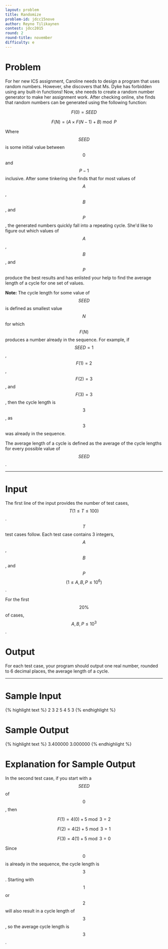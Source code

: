 ```yaml
---
layout: problem
title: Randomize
problem-id: jdcc15nove
author: Reyno Tilikaynen
contest: jdcc2015
round: 2
round-title: november
difficulty: e
---
```


# Problem
For her new ICS assignment, Caroline needs to design a program that uses random numbers. However, she discovers that Ms. Dyke has forbidden using any built-in functions! Now, she needs to create a random number generator to make her assignment work. After checking online, she finds that random numbers can be generated using the following function:

$$F(0) = SEED$$

$$F(N) = (A \times F(N−1) + B) \bmod P$$

Where $$SEED$$ is some initial value between $$0$$ and $$P-1$$ inclusive. After some tinkering she finds that for most values of $$A$$, $$B$$, and $$P$$, the generated numbers quickly fall into a repeating cycle. She'd like to figure out which values of $$A$$, $$B$$, and $$P$$ produce the best results and has enlisted your help to find the average length of a cycle for one set of values.

**Note:** The cycle length for some value of $$SEED$$ is defined as smallest value $$N$$ for which $$F(N)$$ produces a number already in the sequence. For example, if $$SEED=1$$, $$F(1)=2$$, $$F(2)=3$$, and $$F(3)=3$$, then the cycle length is $$3$$, as $$3$$ was already in the sequence.

The average length of a cycle is defined as the average of the cycle lengths for every possible value of $$SEED$$.

---

# Input
The first line of the input provides the number of test cases, $$T (1 \leq T \leq 100)$$. $$T$$ test cases follow. Each test case contains 3 integers, $$A$$, $$B$$, and $$P$$ $$(1 \leq A,B,P \leq 10^6)$$.

For the first $$20\%$$ of cases, $$A,B,P \leq 10^3$$.

# Output
For each test case, your program should output one real number, rounded to 6 decimal places, the average length of a cycle.

---

# Sample Input
{% highlight text %}
2
3 2 5
4 5 3
{% endhighlight %}

# Sample Output
{% highlight text %}
3.400000
3.000000
{% endhighlight %}

# Explanation for Sample Output
In the second test case, if you start with a $$SEED$$ of $$0$$, then

$$F(1) = 4(0) + 5 \bmod 3 = 2 $$

$$F(2) = 4(2) + 5 \bmod 3 = 1 $$

$$F(3) = 4(1) + 5 \bmod 3 = 0 $$

Since $$0$$ is already in the sequence, the cycle length is $$3$$. Starting with $$1$$ or $$2$$ will also result in a cycle length of $$3$$, so the average cycle length is $$3$$.
